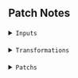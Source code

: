 ## Patch Notes


<details>
    <summary><code>Inputs</code></summary>
<br>

- `image`
- `video`
- `text`

</details>

<br>

<details>
    <summary><code>Transformations</code></summary>
<br>

- `fade`

<br>

- `translate`
- `move`

<br>

- `overlay`
- `repeat`

</details>

<br>

<details>
    <summary><code>Patchs</code></summary>
<br>

- `transformation`: repeat (03/03/25)
- `input`: text (03/03/25)
- `rework`: position of the frames (02/03/25)
- `transformation`: move (02/03/25)

</details>
